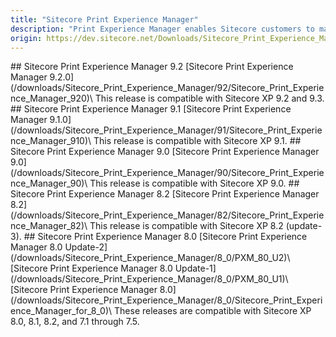 ```yaml
---
title: "Sitecore Print Experience Manager"
description: "Print Experience Manager enables Sitecore customers to manage print production from within the Sitecore Experience Platform, leveraging a single source of content, familiar design tools and collaborative workflows for smooth, efficient print production that is perfectly aligned with digital content production."
origin: https://dev.sitecore.net/Downloads/Sitecore_Print_Experience_Manager.aspx
---
```


<Card variant='outlineRaised' px={0} mb={8}>
<CardHeader>
## Sitecore Print Experience Manager 9.2
</CardHeader>
<CardBody>
[Sitecore Print Experience Manager 9.2.0](/downloads/Sitecore_Print_Experience_Manager/92/Sitecore_Print_Experience_Manager_920)\
This release is compatible with Sitecore XP 9.2 and 9.3.
</CardBody>          
</Card>

<Card variant='outlineRaised' px={0} mb={8}>
<CardHeader>
## Sitecore Print Experience Manager 9.1
</CardHeader>
<CardBody>
[Sitecore Print Experience Manager 9.1.0](/downloads/Sitecore_Print_Experience_Manager/91/Sitecore_Print_Experience_Manager_910)\
This release is compatible with Sitecore XP 9.1.
</CardBody>          
</Card>

<Card variant='outlineRaised' px={0} mb={8}>
<CardHeader>
## Sitecore Print Experience Manager 9.0
</CardHeader>
<CardBody>
[Sitecore Print Experience Manager 9.0](/downloads/Sitecore_Print_Experience_Manager/90/Sitecore_Print_Experience_Manager_90)\
This release is compatible with Sitecore XP 9.0.
</CardBody>          
</Card>

<Card variant='outlineRaised' px={0} mb={8}>
<CardHeader>
## Sitecore Print Experience Manager 8.2
</CardHeader>
<CardBody>
[Sitecore Print Experience Manager 8.2](/downloads/Sitecore_Print_Experience_Manager/82/Sitecore_Print_Experience_Manager_82)\
This release is compatible with Sitecore XP 8.2 (update-3).
</CardBody>          
</Card>

<Card variant='outlineRaised' px={0} mb={8}>
<CardHeader>
## Sitecore Print Experience Manager 8.0
</CardHeader>
<CardBody>
[Sitecore Print Experience Manager 8.0 Update-2](/downloads/Sitecore_Print_Experience_Manager/8_0/PXM_80_U2)\
[Sitecore Print Experience Manager 8.0 Update-1](/downloads/Sitecore_Print_Experience_Manager/8_0/PXM_80_U1)\
[Sitecore Print Experience Manager 8.0](/downloads/Sitecore_Print_Experience_Manager/8_0/Sitecore_Print_Experience_Manager_for_8_0)\
These releases are compatible with Sitecore XP 8.0, 8.1, 8.2, and 7.1 through 7.5.
</CardBody>          
</Card>